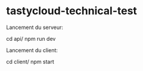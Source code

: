 # tastycloud-technical-test

Lancement du serveur: 

cd api/
npm run dev

Lancement du client:

cd client/
npm start
